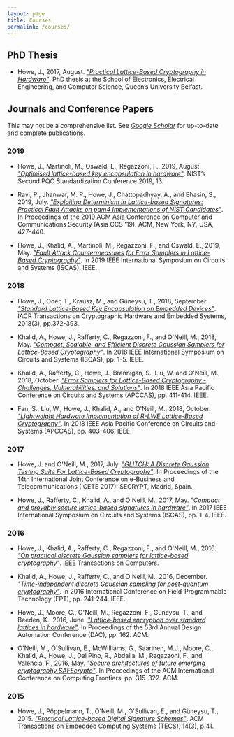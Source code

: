 ```yaml
---
layout: page
title: Courses
permalink: /courses/
---
```


## PhD Thesis
*	Howe, J., 2017, August. [*"Practical Lattice-Based Cryptography in Hardware"*](files/thesis.pdf). PhD thesis at the School of Electronics, Electrical Engineering, and Computer Science, Queen’s University Belfast.

## Journals and Conference Papers
This may not be a comprehensive list.
See [*Google Scholar*](https://scholar.google.co.uk/citations?user=LItUNn4AAAAJ&hl=en) for up-to-date and complete publications.

### 2019
* Howe, J., Martinoli, M., Oswald, E., Regazzoni, F., 2019, August. [*"Optimised lattice-based key encapsulation in hardware"*](https://csrc.nist.gov/CSRC/media/Events/Second-PQC-Standardization-Conference/documents/accepted-papers/howe-optimised-lattice-based.pdf). NIST’s Second PQC Standardization Conference 2019, 13.

* Ravi, P., Jhanwar, M. P., Howe, J., Chattopadhyay, A., and Bhasin, S., 2019, July. [*"Exploiting Determinism in Lattice-based Signatures: Practical Fault Attacks on pqm4 Implementations of NIST Candidates"*](https://eprint.iacr.org/2019/769). In Proceedings of the 2019 ACM Asia Conference on Computer and Communications Security (Asia CCS '19). ACM, New York, NY, USA, 427-440.

* Howe, J., Khalid, A., Martinoli, M., Regazzoni, F., and Oswald, E., 2019, May. [*"Fault Attack Countermeasures for Error Samplers in Lattice-Based Cryptography"*](https://eprint.iacr.org/2019/206). In 2019 IEEE International Symposium on Circuits and Systems (ISCAS). IEEE.

### 2018
*	Howe, J., Oder, T., Krausz, M., and Güneysu, T., 2018, September. [*"Standard Lattice-Based Key Encapsulation on Embedded Devices"*](https://tches.iacr.org/index.php/TCHES/article/view/7279). IACR Transactions on Cryptographic Hardware and Embedded Systems, 2018(3), pp.372-393.

*	Khalid, A., Howe, J., Rafferty, C., Regazzoni, F., and O'Neill, M., 2018, May. [*"Compact, Scalable, and Efficient Discrete Gaussian Samplers for Lattice-Based Cryptography"*](https://eprint.iacr.org/2018/265). In 2018 IEEE International Symposium on Circuits and Systems (ISCAS), pp. 1-5. IEEE.

* Khalid, A., Rafferty, C., Howe, J., Brannigan, S., Liu, W. and O'Neill, M., 2018, October. [*"Error Samplers for Lattice-Based Cryptography - Challenges, Vulnerabilities, and Solutions"*](https://ieeexplore.ieee.org/document/8605725). In 2018 IEEE Asia Pacific Conference on Circuits and Systems (APCCAS), pp. 411-414. IEEE.

* Fan, S., Liu, W., Howe, J., Khalid, A., and O'Neill, M., 2018, October. [*"Lightweight Hardware Implementation of R-LWE Lattice-Based Cryptography"*](https://ieeexplore.ieee.org/abstract/document/8605630). In 2018 IEEE Asia Pacific Conference on Circuits and Systems (APCCAS), pp. 403-406. IEEE.

### 2017
*	Howe, J. and O’Neill, M., 2017, July. [*"GLITCH: A Discrete Gaussian Testing Suite For Lattice-Based Cryptography"*](https://eprint.iacr.org/2017/438). In Proceedings of the 14th International Joint Conference on e-Business and Telecommunications (ICETE 2017): SECRYPT, Madrid, Spain.

*	Howe, J., Rafferty, C., Khalid, A., and O'Neill, M., 2017, May. [*"Compact and provably secure lattice-based signatures in hardware"*](https://ieeexplore.ieee.org/abstract/document/8050566/). In 2017 IEEE International Symposium on Circuits and Systems (ISCAS), pp. 1-4. IEEE.

### 2016
*	Howe, J., Khalid, A., Rafferty, C., Regazzoni, F., and O'Neill, M., 2016. [*"On practical discrete Gaussian samplers for lattice-based cryptography"*](https://ieeexplore.ieee.org/abstract/document/7792671/). IEEE Transactions on Computers.

*	Khalid, A., Howe, J., Rafferty, C., and O'Neill, M., 2016, December. [*"Time-independent discrete Gaussian sampling for post-quantum cryptography"*](https://ieeexplore.ieee.org/abstract/document/7929543/). In 2016 International Conference on Field-Programmable Technology (FPT), pp. 241-244. IEEE.

*	Howe, J., Moore, C., O'Neill, M., Regazzoni, F., Güneysu, T., and Beeden, K., 2016, June. [*"Lattice-based encryption over standard lattices in hardware"*](https://dl.acm.org/citation.cfm?id=2898037). In Proceedings of the 53rd Annual Design Automation Conference (DAC), pp. 162. ACM.

*	O'Neill, M., O'Sullivan, E., McWilliams, G., Saarinen, M.J., Moore, C., Khalid, A., Howe, J., Del Pino, R., Abdalla, M., Regazzoni, F., and Valencia, F., 2016, May. [*"Secure architectures of future emerging cryptography SAFEcrypto"*](https://dl.acm.org/citation.cfm?id=2907756). In Proceedings of the ACM International Conference on Computing Frontiers, pp. 315-322. ACM.

### 2015

*	Howe, J., Pöppelmann, T., O'Neill, M., O'Sullivan, E., and Güneysu, T., 2015. [*"Practical Lattice-based Digital Signature Schemes"*](https://dl.acm.org/citation.cfm?id=2724713). ACM Transactions on Embedded Computing Systems (TECS), 14(3), p.41.

